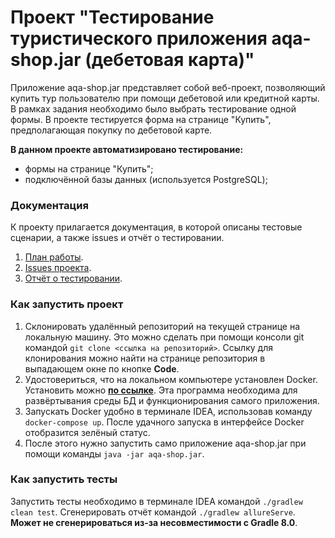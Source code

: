 # Проект "Тестирование туристического приложения aqa-shop.jar (дебетовая карта)" 

Приложение aqa-shop.jar представляет собой веб-проект, позволяющий купить тур пользователю при помощи дебетовой или кредитной карты. 
В рамках задания необходимо было выбрать тестирование одной формы. В проекте тестируется форма на странице "Купить", предполагающая покупку по дебетовой карте.

**В данном проекте автоматизировано тестирование:** 
- формы на странице "Купить";
- подключённой базы данных (используется PostgreSQL); 

### Документация
К проекту прилагается документация, в которой описаны тестовые сценарии, а также issues и отчёт о тестировании. 
1. [План работы](https://github.com/taniakku/Autotest-module-project/blob/master/Plan.md).
2. [Issues проекта](https://github.com/taniakku/Autotest-module-project/issues).
3. [Отчёт о тестировании](https://github.com/taniakku/Autotest-module-project/blob/master/Report.md).

### Как запустить проект 
1. Склонировать удалённый репозиторий на текущей странице на локальную машину. Это можно сделать при помощи консоли git командой `git clone <ссылка на репозиторий>`. Ссылку для клонирования можно найти на странице репозитория в выпадающем окне по кнопке **Code**. 
2. Удостовериться, что на локальном компьютере установлен Docker. Установить можно **[по ссылке](https://www.docker.com/)**. Эта программа необходима для развёртывания среды БД и функционирования самого приложения. 
3. Запускать Docker удобно в терминале IDEA, использовав команду `docker-compose up`. После удачного запуска в интерфейсе Docker отобразится зелёный статус.
4. После этого нужно запустить само приложение aqa-shop.jar при помощи команды `java -jar aqa-shop.jar`.

### Как запустить тесты
Запустить тесты необходимо в терминале IDEA командой `./gradlew clean test`.
Сгенерировать отчёт командой `./gradlew allureServe`. **Может не сгенерироваться из-за несовместимости с Gradle 8.0**.
